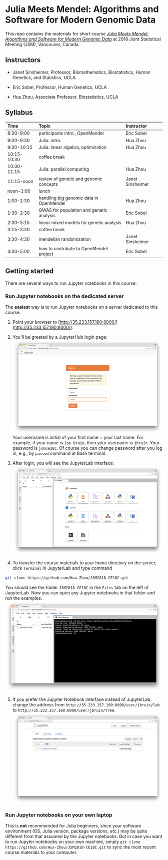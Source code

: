 # Julia Meets Mendel: Algorithms and Software for Modern Genomic Data

This repo contains the materials for short course [_Julia Meets Mendel: Algorithms and Software for Modern Genomic Data_](http://ww2.amstat.org/meetings/jsm/2018/onlineprogram/ActivityDetails.cfm?SessionID=215388) at 2018 Joint Statistical Meeting (JSM), Vancouver, Canada.

## Instructors

* Janet Sinsheimer, Professor, Biomathematics, Biostatistics, Human Genetics, and Statistics, UCLA  
* Eric Sobel, Professor, Human Genetics, UCLA  

* Hua Zhou, Associate Professor, Biostatistics, UCLA  

## Syllabus

| Time | Topic | Instructor |  
|:-----------|:------------|:------------|  
| 8:30-9:00 | participants intro., OpenMendel | Eric Sobel |  
| 9:00-9:30 | Julia: intro. | Hua Zhou |  
| 9:30-10:15 | Julia: linear algebra, optimization | Hua Zhou |  
| 10:15-10:30 | coffee break | |  
| 10:30-11:15 | Julia: parallel computing | Hua Zhou |  
| 11:15-noon | review of genetic and genomic concepts | Janet Sinsheimer |  
| noon-1:00 | lunch | |  
| 1:00-1:30 | handling big genomic data in OpenMendel | Hua Zhou |  
| 1:30-2:30 | GWAS for population and genetic analysis | Eric Sobel |  
| 2:30-3:15 | linear mixed models for genetic analysis | Hua Zhou |  
| 3:15-3:30 | coffee break | |  
| 3:30-4:30 | mendelian randomization | Janet Sinsheimer |  
| 4:30-5:00 | how to contribute to OpenMendel project | Eric Sobel |  

## Getting started

There are several ways to run Jupyter notebooks in this course.

### Run Jupyter notebooks on the dedicated server

The **easiest** way is to run Jupyter notebooks on a server dedicated to this course.  

1. Point your browser to [http://35.233.157.190:8000/](http://35.233.157.190:8000/).  

2. You'll be greeted by a JupyterHub login page:  
![](./jupyterlab_login.png)
Your username is initial of your first name + your last name. For example, if your name is `Joe Bruin`, then your username is `jbruin`. Your password is `jsmce18c`. Of course you can change password after you log in, e.g., by `passwd` command at Bash terminal.

3. After login, you will see the JupyterLab interface:
![](./jupyterlab_home.png)

4. To transfer the course materials to your home directory on the server, click `Terminal` in JupyterLab and type command
```bash
git clone https://github.com/Hua-Zhou/JSM2018-CE18C.git
```
You should see the folder `JSM2018-CE18C` in the `Files` tab on the left of JupyterLab. Now you can open any Jupyter notebooks in that folder and run the examples.
![](./jupyterlab_gitclone.png)

5. If you prefer the Jupyter Notebook interface instead of JupyterLab, change the address from `http://35.233.157.190:8000/user/jbruin/lab` to `http://35.233.157.190:8000/user/jbruin/tree`.  
![](./jupyternb_home.png)

### Run Jupyter notebooks on your own laptop

This is **not** recommended for Julia beginners, since your software environment (OS, Julia version, package versions, etc.) may be quite different from that assumed by the Jupyter notebooks. But in case you want to run Jupyter notebooks on your own machine, simply `git clone https://github.com/Hua-Zhou/JSM2018-CE18C.git` to sync the most recent course materials to your computer.
